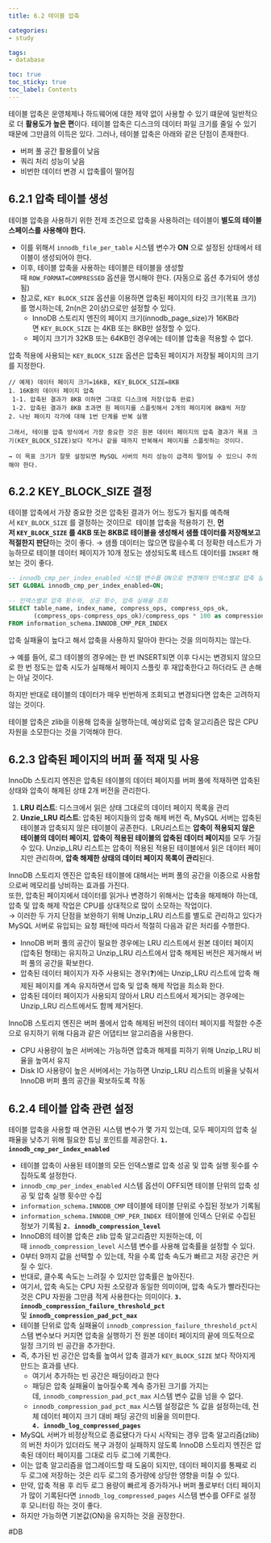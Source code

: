 ```yaml
---
title: 6.2 테이블 압축

categories:
- study

tags:
- database

toc: true
toc_sticky: true
toc_label: Contents
---
```


테이블 압축은 운영체제나 하드웨어에 대한 제약 없이 사용할 수 있기 떄문에 일반적으로 더 **활용도가 높은 편**이다.
테이블 압축은 디스크의 데이터 파일 크기를 줄일 수 있기 때문에 그만큼의 이득은 있다.
그러나, 테이블 압축은 아래와 같은 단점이 존재한다.
-   버퍼 풀 공간 활용률이 낮음
-   쿼리 처리 성능이 낮음
-   비번한 데이터 변경 시 압축률이 떨어짐

## 6.2.1 압축 테이블 생성
테이블 압축을 사용하기 위한 전제 조건으로 압축을 사용하려는 테이블이 **별도의 테이블 스페이스를 사용해야 한다.**
-   이를 위해서 `innodb_file_per_table` 시스템 변수가 **ON** 으로 설정된 상태에서 테이블이 생성되어야 한다.
-   이후, 테이블 압축을 사용하는 테이블은 테이블을 생성할 때 `ROW_FORMAT=COMPRESSED` 옵션을 명시해야 한다. (자동으로 옵션 추가되어 생성됨)
-   참고로, `KEY BLOCK_SIZE` 옵션을 이용하면 압축된 페이지의 타깃 크기(목표 크기)를 명시하는데, 2n(n은 2이상)으로만 설정할 수 있다.
	-   InnoDB 스토리지 엔진의 페이지 크기(innodb_page_size)가 16KB라면 `KEY_BLOCK_SIZE` 는 4KB 또는 8KB만 설정할 수 있다.
	-   페이지 크기가 32KB 또는 64KB인 경우에는 테이블 압축을 적용할 수 없다.

압축 적용에 사용되는 `KEY_BLOCK_SIZE` 옵션은 압축된 페이지가 저장될 페이지의 크기를 지정한다.
```
// 예제) 데이터 페이지 크기=16KB, KEY_BLOCK_SIZE=8KB  
1. 16KB의 데이터 페이지 압축  
 1-1. 압축된 결과가 8KB 이하면 그대로 디스크에 저장(압축 완료)  
 1-2. 압축된 결과가 8KB 초과면 원 페이지를 스플릿해서 2개의 페이지에 8KB씩 저장  
2. 나뉜 페이지 각가에 대해 1번 단계를 반복 실행

그래서, 테이블 압축 방식에서 가장 중요한 것은 원본 데이터 페이지의 압축 결과가 목표 크기(KEY_BLOCK_SIZE)보다 작거나 같을 때까지 반복해서 페이지를 스플릿하는 것이다.

→ 이 목표 크기가 잘못 설정되면 MySQL 서버의 처리 성능이 급격히 떨어질 수 있으니 주의해야 한다.
```

## 6.2.2 KEY_BLOCK_SIZE 결정
테이블 압축에서 가장 중요한 것은 압축된 결과가 어느 정도가 될지를 예측해서 `KEY_BLOCK_SIZE` 를 결정하는 것이므로 
테이블 압축을 적용하기 전, **먼저 `KEY_BLOCK_SIZE` 를 4KB 또는 8KB로 테이블을 생성해서 샘플 데이터를 저장해보고 적절한지 판단**하는 것이 좋다.
→ 샘플 데이터는 많으면 많을수록 더 정확한 테스트가 가능하므로 테이블 데이터 페이지가 10개 정도는 생성되도록 테스트 데이터를 `INSERT` 해보는 것이 좋다.
```sql
-- innodb_cmp_per_index_enabled 시스템 변수를 ON으로 변경해야 인덱스별로 압축 실행 횟수와 성공 횟수가 기록된다.  
SET GLOBAL innodb_cmp_per_index_enabled=ON;  
  
-- 인덱스별로 압축 횟수와, 성공 횟수, 압축 실패율 조회  
SELECT table_name, index_name, compress_ops, compress_ops_ok,   
       (compress_ops-compress_ops_ok)/compress_ops * 100 as compression_failure_pct  
FROM information_schema.INNODB_CMP_PER_INDEX
```
  

압축 실패율이 높다고 해서 압축을 사용하지 말아야 한다는 것을 의미하지는 않는다.

→ 예를 들어, 로그 테이블의 경우에는 한 번 INSERT되면 이후 다시는 변경되지 않으므로 한 번 정도는 압축 시도가 실패해서 페이지 스플릿 후 재압축한다고 하더라도 큰 손해는 아닐 것이다.

하지만 반대로 테이블의 데이터가 매우 빈번하게 조회되고 변경되다면 압축은 고려하지 않는 것이다.

테이블 압축은 zlib을 이용해 압축을 실행하는데, 예상외로 압축 알고리즘은 많은 CPU 자원을 소모한다는 것을 기억해야 한다.

  

## 6.2.3 압축된 페이지의 버퍼 풀 적재 및 사용

InnoDb 스토리지 엔진은 압축된 테이블의 데이터 페이지를 버퍼 풀에 적재하면 압축된 상태와 압축이 해제된 상태 2개 버전을 관리한다.
1.  **LRU 리스트**: 디스크에서 읽은 상태 그대로의 데이터 페이지 목록을 관리
2.  **Unzie_LRU 리스트**: 압축된 페이지들의 압축 해제 버전
즉, MySQL 서버는 압축된 테이블과 압축되지 않은 테이블이 공존한다. 
LRU리스트는 **압축이 적용되지 않은 테이블의 데이터 페이지**, **압축이 적용된 테이블의 압축된 데이터 페이지**를 모두 가질 수 있다.
Unzip_LRU 리스트는 압축이 적용된 적용된 테이블에서 읽은 데이터 페이지만 관리하며, **압축 해제한 상태의 데이터 페이지 목록이 관리**된다.

InnoDB 스토리지 엔진은 압축된 테이블에 대해서는 버퍼 풀의 공간을 이중으로 사용함으로써 메모리를 낭비하는 효과를 가진다.  
또한, 압축된 페이지에서 데이터를 읽거나 변경하기 위해서는 압축을 해제해야 하는데, 압축 및 압축 해제 작업은 CPU를 상대적으로 많이 소모하는 작업이다.  
→ 이러한 두 가지 단점을 보완하기 위해 Unzip_LRU 리스트를 별도로 관리하고 있다가 MySQL 서버로 유입되는 요청 패턴에 따라서 적절히 다음과 같은 처리를 수행한다.  
-   InnoDB 버퍼 풀의 공간이 필요한 경우에는 LRU 리스트에서 원본 데이터 페이지(압축된 형태)는 유지하고 Unzip_LRU 리스트에서 압축 해제된 버전은 제거해서 버퍼 풀의 공간을 확보한다.
-   압축된 데이터 페이지가 자주 사용되는 경우(❓)에는 Unzip_LRU 리스트에 압축 해제된 페이지를 계속 유지하면서 압축 및 압축 해제 작업을 최소화 한다.
-   압축된 데이터 페이지가 사용되지 않아서 LRU 리스트에서 제거되는 경우에는 Unzip_LRU 리스트에서도 함께 제거된다.

InnoDB 스토리지 엔진은 버퍼 풀에서 압축 해제된 버전의 데이터 페이지를 적절한 수준으로 유지하기 위해 다음과 같은 어댑티브 알고리즘을 사용한다.
-   CPU 사용량이 높은 서버에는 가능하면 압축과 해제를 피하기 위해 Unzip_LRU 비율을 높여서 유지
-   Disk IO 사용량이 높은 서버에서는 가능하면 Unzip_LRU 리스트의 비율을 낮춰서 InnoDB 버퍼 풀의 공간을 확보하도록 작동

## 6.2.4 테이블 압축 관련 설정
테이블 압축을 사용할 때 연관된 시스템 변수가 몇 가지 있는데, 모두 페이지의 압축 실패율을 낮추기 위해 필요한 튜닝 포인트를 제공한다.
**`1. innodb_cmp_per_index_enabled`** 
-   테이블 압축이 사용된 테이블의 모든 인덱스별로 압축 성공 및 압축 실행 횟수를 수집하도록 설정한다.
-   `innodb_cmp_per_index_enabled` 시스템 옵션이 OFF되면 테이블 단위의 압축 성공 및 압축 실행 횟수만 수집
-   `information_schema.INNODB_CMP` 테이블에 테이블 단위로 수집된 정보가 기록됨
-   `information_schema.INNODB_CMP_PER_INDEX`  테이블에 인덱스 단위로 수집된 정보가 기록됨
**`2. innodb_compression_level`** 
-   InnoDB의 테이블 압축은 zlib 압축 알고리즘만 지원하는데, 이때 `innodb_compression_level` 시스템 변수를 사용해 압축률을 설정할 수 있다.
-   0부터 9까지 값을 선택할 수 있는데, 작을 수록 압축 속도가 빠르고 저장 공간은 커질 수 있다.
-   반대로, 클수록 속도는 느려질 수 있지만 압축률은 높아진다.
-   여기서, 압축 속도는 CPU 자원 소모량과 동일한 의미이며, 압축 속도가 빨라진다는 것은 CPU 자원을 그만큼 적게 사용한다는 의미이다.
**`3. innodb_compression_failure_threshold_pct`**  및 **`innodb_compression_pad_pct_max`** 
-   테이블 단위로 압축 실패율이 `innodb_compression_failure_threshold_pct`시스템 변수보다 커지면 압축을 실행하기 전 원본 데이터 페이지의 끝에 의도적으로 일정 크기의 빈 공간을 추가한다.
-   즉, 추가된 빈 공간은 압축률 높여서 압축 결과가 `KEY_BLOCK_SIZE` 보다 작아지게 만드는 효과를 낸다.
	-   여기서 추가하는 빈 공간은 패딩이라고 한다
	-   패딩은 압축 실패율이 높아질수록 계속 증가된 크기를 가지는 데, `innodb_compression_pad_pct_max` 시스템 변수 값을 넘을 수 없다.
	-   `innodb_compression_pad_pct_max` 시스템 설정값은 % 값을 설정하는데, 전체 데이터 페이지 크기 대비 패딩 공간의 비율을 의미한다.  
**`4. innodb_log_compressed_pages`** 
-   MySQL 서버가 비정상적으로 종료됐다가 다시 시작되는 경우 압축 알고리즘(zlib)의 버전 차이가 있더라도 복구 과정이 실패하지 않도록 InnoDB 스토리지 엔진은 압축된 데이터 페이지를 그대로 리두 로그에 기록한다.
-   이는 압축 알고리즘을 업그레이드할 때 도움이 되지만, 데이터 페이지를 통째로 리두 로그에 저장하는 것은 리두 로그의 증가량에 상당한 영향을 미칠 수 있다.
-   만약, 압축 적용 후 리두 로그 용량이 빠르게 증가하거나 버퍼 풀로부터 더티 페이지가 많이 기록된다면 `innodb_log_compressed_pages` 시스템 변수를 OFF로 설정 후 모니터링 하는 것이 좋다.
-   하지만 가능하면 기본값(ON)을 유지하는 것을 권장한다.

#DB 